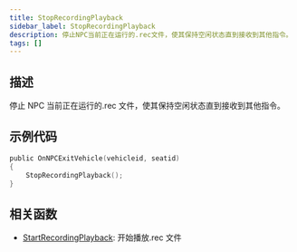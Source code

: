 ```yaml
---
title: StopRecordingPlayback
sidebar_label: StopRecordingPlayback
description: 停止NPC当前正在运行的.rec文件，使其保持空闲状态直到接收到其他指令。
tags: []
---
```


## 描述

停止 NPC 当前正在运行的.rec 文件，使其保持空闲状态直到接收到其他指令。

## 示例代码

```c
public OnNPCExitVehicle(vehicleid, seatid)
{
    StopRecordingPlayback();
}
```

## 相关函数

- [StartRecordingPlayback](../functions/StartRecordingPlayback): 开始播放.rec 文件
